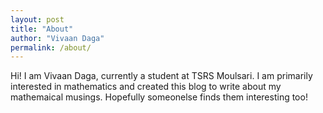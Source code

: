 ```yaml
---
layout: post
title: "About"
author: "Vivaan Daga"
permalink: /about/
---
```


Hi! I am Vivaan Daga, currently a student at TSRS Moulsari. I am primarily interested in mathematics and created this blog to write about my mathemaical musings. Hopefully someonelse finds them interesting too!



